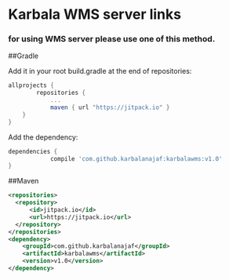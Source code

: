 # Karbala WMS server links
### for using WMS server please use one of this method.
##Gradle

Add it in your root build.gradle at the end of repositories:
```gradle
allprojects {
		repositories {
			...
			maven { url "https://jitpack.io" }
	}
}
```



  
Add the dependency:
```gradle
dependencies {
	        compile 'com.github.karbalanajaf:karbalawms:v1.0'
}
```

##Maven
```xml
<repositories>
  <repository>
      <id>jitpack.io</id>
      <url>https://jitpack.io</url>
  </repository>
</repositories>
<dependency>
    <groupId>com.github.karbalanajaf</groupId>
    <artifactId>karbalawms</artifactId>
    <version>v1.0</version>
</dependency>
```

